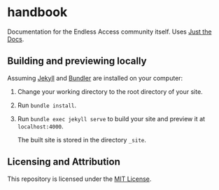 # handbook

Documentation for the Endless Access community itself. Uses [Just the Docs].

## Building and previewing locally

Assuming [Jekyll] and [Bundler] are installed on your computer:

1.  Change your working directory to the root directory of your site.

2.  Run `bundle install`.

3.  Run `bundle exec jekyll serve` to build your site and preview it at `localhost:4000`.

    The built site is stored in the directory `_site`.

## Licensing and Attribution

This repository is licensed under the [MIT License].

[Jekyll]: https://jekyllrb.com
[Just the Docs]: https://just-the-docs.com/
[Bundler]: https://bundler.io
[MIT License]: https://en.wikipedia.org/wiki/MIT_License
